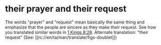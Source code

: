 # their prayer and their request

The words "prayer" and "request" mean basically the same thing and emphasize that the people are sincere as they make their request. See how you translated similar words in [1 Kings 8:28](../08/28.md). Alternate translation: "their request" (See: [[rc://en/ta/man/translate/figs-doublet]])


